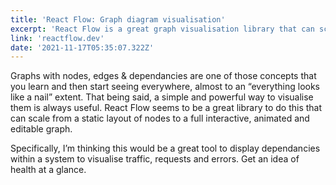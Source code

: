 ```yaml
---
title: 'React Flow: Graph diagram visualisation'
excerpt: 'React Flow is a great graph visualisation library that can scale from a static layout of nodes to a full interactive, animated and editable graph.'
link: 'reactflow.dev'
date: '2021-11-17T05:35:07.322Z'
---
```


Graphs with nodes, edges & dependancies are one of those concepts that you learn and then start seeing everywhere, almost to an “everything looks like a nail” extent. That being said, a simple and powerful way to visualise them is always useful. React Flow seems to be a great library to do this that can scale from a static layout of nodes to a full interactive, animated and editable graph.

Specifically, I’m thinking this would be a great tool to display dependancies within a system to visualise traffic, requests and errors. Get an idea of health at a glance.
